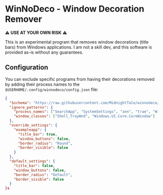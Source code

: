 # WinNoDeco - Window Decoration Remover

⚠️ **USE AT YOUR OWN RISK** ⚠️

This is an experimental program that removes window decorations (title bars) from Windows applications. I am not a skill dev, and this software is provided as-is without any guarantees.

## Configuration

You can exclude specific programs from having their decorations removed by adding their process names to the `$USERHOME/.config/winnodeco/config.json` file:

```json
{
  "$schema": "https://raw.githubusercontent.com/MidnightTale/winnodeco/refs/heads/master/schema.json",
  "ignore_patterns": {
    "process_names": ["SearchApp", "SystemSettings", "zen", "trae", "WindowsTerminal", "notepad", "SearchHost", "Explorer", "ShellExperienceHost", "StartMenuExperienceHost"],
    "window_classes": ["Shell_TrayWnd", "Windows.UI.Core.CoreWindow"]
  },
  "override_settings": {
    "exampleapp": {
      "title_bar": true,
      "window_buttons": false,
      "border_radius": "Round",
      "border_visible": false
    }
  },
  "default_settings": {
    "title_bar": false,
    "window_buttons": false,
    "border_radius": "Default",
    "border_visible": false
  }
}s
```
